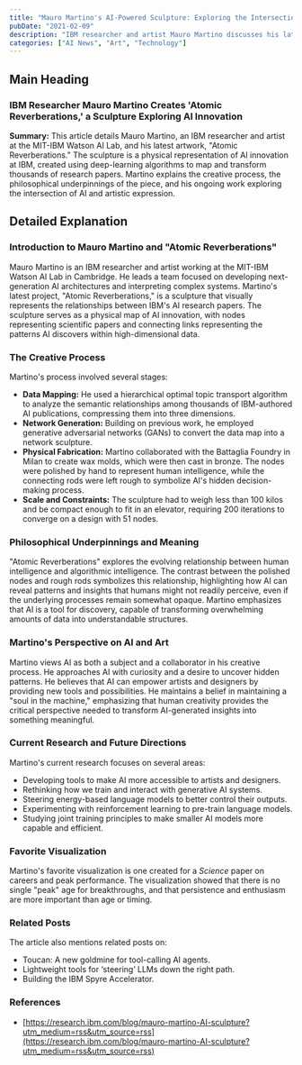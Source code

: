 ```yaml
---
title: "Mauro Martino's AI-Powered Sculpture: Exploring the Intersection of Art and Artificial Intelligence"
pubDate: "2021-02-09"
description: "IBM researcher and artist Mauro Martino discusses his latest sculpture, 'Atomic Reverberations,' created using generative AI to visualize AI innovation at IBM. The piece explores the relationship between human intelligence and AI's hidden decision-making processes."
categories: ["AI News", "Art", "Technology"]
---
```


## Main Heading

### IBM Researcher Mauro Martino Creates 'Atomic Reverberations,' a Sculpture Exploring AI Innovation

**Summary:** This article details Mauro Martino, an IBM researcher and artist at the MIT-IBM Watson AI Lab, and his latest artwork, "Atomic Reverberations." The sculpture is a physical representation of AI innovation at IBM, created using deep-learning algorithms to map and transform thousands of research papers. Martino explains the creative process, the philosophical underpinnings of the piece, and his ongoing work exploring the intersection of AI and artistic expression.

## Detailed Explanation

### Introduction to Mauro Martino and "Atomic Reverberations"

Mauro Martino is an IBM researcher and artist working at the MIT-IBM Watson AI Lab in Cambridge. He leads a team focused on developing next-generation AI architectures and interpreting complex systems. Martino's latest project, "Atomic Reverberations," is a sculpture that visually represents the relationships between IBM's AI research papers. The sculpture serves as a physical map of AI innovation, with nodes representing scientific papers and connecting links representing the patterns AI discovers within high-dimensional data.

### The Creative Process

Martino's process involved several stages:

*   **Data Mapping:** He used a hierarchical optimal topic transport algorithm to analyze the semantic relationships among thousands of IBM-authored AI publications, compressing them into three dimensions.
*   **Network Generation:** Building on previous work, he employed generative adversarial networks (GANs) to convert the data map into a network sculpture.
*   **Physical Fabrication:** Martino collaborated with the Battaglia Foundry in Milan to create wax molds, which were then cast in bronze. The nodes were polished by hand to represent human intelligence, while the connecting rods were left rough to symbolize AI's hidden decision-making process.
*   **Scale and Constraints:** The sculpture had to weigh less than 100 kilos and be compact enough to fit in an elevator, requiring 200 iterations to converge on a design with 51 nodes.

### Philosophical Underpinnings and Meaning

"Atomic Reverberations" explores the evolving relationship between human intelligence and algorithmic intelligence. The contrast between the polished nodes and rough rods symbolizes this relationship, highlighting how AI can reveal patterns and insights that humans might not readily perceive, even if the underlying processes remain somewhat opaque. Martino emphasizes that AI is a tool for discovery, capable of transforming overwhelming amounts of data into understandable structures.

### Martino's Perspective on AI and Art

Martino views AI as both a subject and a collaborator in his creative process. He approaches AI with curiosity and a desire to uncover hidden patterns. He believes that AI can empower artists and designers by providing new tools and possibilities. He maintains a belief in maintaining a "soul in the machine," emphasizing that human creativity provides the critical perspective needed to transform AI-generated insights into something meaningful.

### Current Research and Future Directions

Martino's current research focuses on several areas:

*   Developing tools to make AI more accessible to artists and designers.
*   Rethinking how we train and interact with generative AI systems.
*   Steering energy-based language models to better control their outputs.
*   Experimenting with reinforcement learning to pre-train language models.
*   Studying joint training principles to make smaller AI models more capable and efficient.

### Favorite Visualization

Martino's favorite visualization is one created for a *Science* paper on careers and peak performance. The visualization showed that there is no single "peak" age for breakthroughs, and that persistence and enthusiasm are more important than age or timing.

### Related Posts

The article also mentions related posts on:

*   Toucan: A new goldmine for tool-calling AI agents.
*   Lightweight tools for ‘steering’ LLMs down the right path.
*   Building the IBM Spyre Accelerator.

### References

*   [https://research.ibm.com/blog/mauro-martino-AI-sculpture?utm_medium=rss&utm_source=rss](https://research.ibm.com/blog/mauro-martino-AI-sculpture?utm_medium=rss&utm_source=rss)